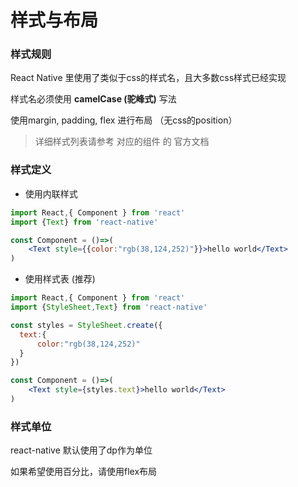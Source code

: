 # 样式与布局

### 样式规则

React Native 里使用了类似于css的样式名，且大多数css样式已经实现

样式名必须使用 **camelCase (驼峰式)** 写法

使用margin, padding, flex 进行布局 （无css的position）

> 详细样式列表请参考 对应的组件 的 官方文档

### 样式定义

* 使用内联样式

```jsx
import React,{ Component } from 'react'
import {Text} from 'react-native'

const Component = ()=>(
    <Text style={{color:"rgb(38,124,252)"}}>hello world</Text>
)
```

* 使用样式表 (推荐)

```jsx
import React,{ Component } from 'react'
import {StyleSheet,Text} from 'react-native'

const styles = StyleSheet.create({
  text:{
      color:"rgb(38,124,252)"
  }
})

const Component = ()=>(
    <Text style={styles.text}>hello world</Text>
)
```

### 样式单位

react-native 默认使用了dp作为单位

如果希望使用百分比，请使用flex布局
